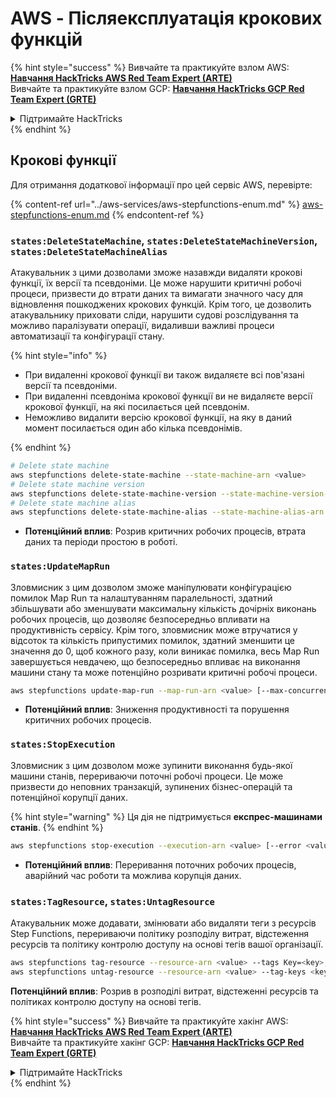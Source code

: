 # AWS - Післяексплуатація крокових функцій

{% hint style="success" %}
Вивчайте та практикуйте взлом AWS: <img src="/.gitbook/assets/image.png" alt="" data-size="line">[**Навчання HackTricks AWS Red Team Expert (ARTE)**](https://training.hacktricks.xyz/courses/arte)<img src="/.gitbook/assets/image.png" alt="" data-size="line">\
Вивчайте та практикуйте взлом GCP: <img src="/.gitbook/assets/image (2).png" alt="" data-size="line">[**Навчання HackTricks GCP Red Team Expert (GRTE)**<img src="/.gitbook/assets/image (2).png" alt="" data-size="line">](https://training.hacktricks.xyz/courses/grte)

<details>

<summary>Підтримайте HackTricks</summary>

* Перевірте [**плани підписки**](https://github.com/sponsors/carlospolop)!
* **Приєднуйтесь до** 💬 [**групи Discord**](https://discord.gg/hRep4RUj7f) або [**групи Telegram**](https://t.me/peass) або **слідкуйте** за нами на **Twitter** 🐦 [**@hacktricks\_live**](https://twitter.com/hacktricks\_live)**.**
* **Поширюйте хакерські трюки, надсилаючи PR до** [**HackTricks**](https://github.com/carlospolop/hacktricks) та [**HackTricks Cloud**](https://github.com/carlospolop/hacktricks-cloud) репозиторіїв на GitHub.

</details>
{% endhint %}

## Крокові функції

Для отримання додаткової інформації про цей сервіс AWS, перевірте:

{% content-ref url="../aws-services/aws-stepfunctions-enum.md" %}
[aws-stepfunctions-enum.md](../aws-services/aws-stepfunctions-enum.md)
{% endcontent-ref %}

### `states:DeleteStateMachine`, `states:DeleteStateMachineVersion`, `states:DeleteStateMachineAlias`

Атакувальник з цими дозволами зможе назавжди видаляти крокові функції, їх версії та псевдоніми. Це може нарушити критичні робочі процеси, призвести до втрати даних та вимагати значного часу для відновлення пошкоджених крокових функцій. Крім того, це дозволить атакувальнику приховати сліди, нарушити судові розслідування та можливо паралізувати операції, видаливши важливі процеси автоматизації та конфігурації стану.

{% hint style="info" %}

- При видаленні крокової функції ви також видаляєте всі пов'язані версії та псевдоніми.
- При видаленні псевдоніма крокової функції ви не видаляєте версії крокової функції, на які посилається цей псевдонім.
- Неможливо видалити версію крокової функції, на яку в даний момент посилається один або кілька псевдонімів.

{% endhint %}
```bash
# Delete state machine
aws stepfunctions delete-state-machine --state-machine-arn <value>
# Delete state machine version
aws stepfunctions delete-state-machine-version --state-machine-version-arn <value>
# Delete state machine alias
aws stepfunctions delete-state-machine-alias --state-machine-alias-arn <value>
```
- **Потенційний вплив**: Розрив критичних робочих процесів, втрата даних та періоди простою в роботі.

### `states:UpdateMapRun`

Зловмисник з цим дозволом зможе маніпулювати конфігурацією помилок Map Run та налаштуванням паралельності, здатний збільшувати або зменшувати максимальну кількість дочірніх виконань робочих процесів, що дозволяє безпосередньо впливати на продуктивність сервісу. Крім того, зловмисник може втручатися у відсоток та кількість припустимих помилок, здатний зменшити це значення до 0, щоб кожного разу, коли виникає помилка, весь Map Run завершується невдачею, що безпосередньо впливає на виконання машини стану та може потенційно розривати критичні робочі процеси.
```bash
aws stepfunctions update-map-run --map-run-arn <value> [--max-concurrency <value>] [--tolerated-failure-percentage <value>] [--tolerated-failure-count <value>]
```
- **Потенційний вплив**: Зниження продуктивності та порушення критичних робочих процесів.

### `states:StopExecution`

Зловмисник з цим дозволом може зупинити виконання будь-якої машини станів, перериваючи поточні робочі процеси. Це може призвести до неповних транзакцій, зупинених бізнес-операцій та потенційної корупції даних.

{% hint style="warning" %}
Ця дія не підтримується **експрес-машинами станів**.
{% endhint %}
```bash
aws stepfunctions stop-execution --execution-arn <value> [--error <value>] [--cause <value>]
```
- **Потенційний вплив**: Переривання поточних робочих процесів, аварійний час роботи та можлива корупція даних.

### `states:TagResource`, `states:UntagResource`

Атакувальник може додавати, змінювати або видаляти теги з ресурсів Step Functions, перериваючи політику розподілу витрат, відстеження ресурсів та політику контролю доступу на основі тегів вашої організації.
```bash
aws stepfunctions tag-resource --resource-arn <value> --tags Key=<key>,Value=<value>
aws stepfunctions untag-resource --resource-arn <value> --tag-keys <key>
```
**Потенційний вплив**: Розрив в розподілі витрат, відстеженні ресурсів та політиках контролю доступу на основі тегів. 

{% hint style="success" %}
Вивчайте та практикуйте хакінг AWS: <img src="/.gitbook/assets/image.png" alt="" data-size="line">[**Навчання HackTricks AWS Red Team Expert (ARTE)**](https://training.hacktricks.xyz/courses/arte)<img src="/.gitbook/assets/image.png" alt="" data-size="line">\
Вивчайте та практикуйте хакінг GCP: <img src="/.gitbook/assets/image (2).png" alt="" data-size="line">[**Навчання HackTricks GCP Red Team Expert (GRTE)**<img src="/.gitbook/assets/image (2).png" alt="" data-size="line">](https://training.hacktricks.xyz/courses/grte)

<details>

<summary>Підтримайте HackTricks</summary>

* Перевірте [**плани підписки**](https://github.com/sponsors/carlospolop)!
* **Приєднуйтесь до** 💬 [**групи Discord**](https://discord.gg/hRep4RUj7f) або [**групи Telegram**](https://t.me/peass) або **слідкуйте** за нами на **Twitter** 🐦 [**@hacktricks\_live**](https://twitter.com/hacktricks\_live)**.**
* **Поширюйте хакерські трюки, надсилаючи PR до** [**HackTricks**](https://github.com/carlospolop/hacktricks) та [**HackTricks Cloud**](https://github.com/carlospolop/hacktricks-cloud) репозиторіїв на GitHub.

</details>
{% endhint %}
